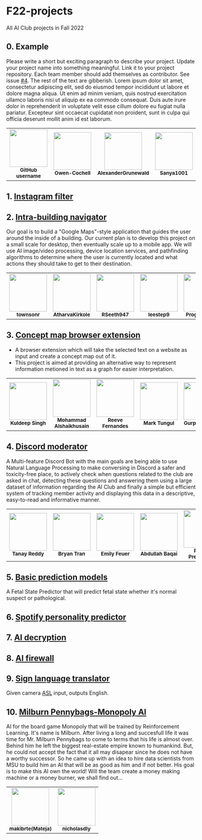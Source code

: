 # F22-projects
All AI Club projects in Fall 2022

## 0. Example

Please write a short but exciting paragraph to describe your project. Update your project name into something meaningful. Link it to your project repository. Each team member should add themselves as contributor. See issue [#4](https://github.com/MSU-AI/F22-projects/issues/4). The rest of the text are gibberish. Lorem ipsum dolor sit amet, consectetur adipiscing elit, sed do eiusmod tempor incididunt ut labore et dolore magna aliqua. Ut enim ad minim veniam, quis nostrud exercitation ullamco laboris nisi ut aliquip ex ea commodo consequat. Duis aute irure dolor in reprehenderit in voluptate velit esse cillum dolore eu fugiat nulla pariatur. Excepteur sint occaecat cupidatat non proident, sunt in culpa qui officia deserunt mollit anim id est laborum.

<table>
  <tbody>
    <tr>
      <td align="center">
        <a href="https://github.com/features/copilot">
        <img src="https://github.githubassets.com/images/modules/site/copilot/copilot.png" width="100px;">
        </a><br/>
        <small><b>GitHub username</b></small>
      </td>
      <td align="center">
        <a href="https://github.com/Owen-Cochell">
        <img src="https://avatars.githubusercontent.com/u/28907989?v=4" width="100px;">
        </a><br/>
        <small><b>Owen-Cochell</b></small>
      </td>
      <td align="center">
        <a href="https://github.com/AlexanderGrunewald">
        <img src="https://avatars.githubusercontent.com/u/97201153?v=4" width="100px;"/>
        </a><br/>
        <small><b>AlexanderGrunewald</b></small>
      </td>
      <td align="center">
        <a href="https://github.com/Sanya1001">
        <img src="https://avatars.githubusercontent.com/u/85473792?v=4" width="100px;"/>
        </a><br/>
        <small><b>Sanya1001</b></small>
      </td>
    </tr>
  </tbody>
</table>

## 1. [Instagram filter](#)

## 2. [Intra-building navigator](https://github.com/MSU-AI/IntraBuildingNavigator)
Our goal is to build a "Google Maps"-style application that guides the user around the inside of a building. Our current plan is to develop this project on a small scale for desktop, then eventually scale up to a mobile app. We will use AI image/video processing, device location services, and pathfinding algorithms to determine where the user is currently located and what actions they should take to get to their destination.

<table>
  <tbody>
    <tr>
      <td align="center">
        <a href="https://github.com/townsonr">
        <img src="https://avatars.githubusercontent.com/u/73606631?v=4" width="100px;">
        </a><br/>
        <small><b>townsonr</b></small>
      </td>
      <td align="center">
        <a href="https://github.com/AtharvaKirkole">
        <img src="https://avatars.githubusercontent.com/u/86716884?v=4" width="100px;">
        </a><br/>
        <small><b>AtharvaKirkole</b></small>
      </td>
      <td align="center">
        <a href="https://github.com/RSeeth947">
        <img src="https://avatars.githubusercontent.com/u/67927758?v=4" width="100px;">
        </a><br/>
        <small><b>RSeeth947</b></small>
      </td>
      <td align="center">
        <a href="https://github.com/leestep9">
        <img src="https://avatars.githubusercontent.com/u/46537881?v=4" width="100px;">
        </a><br/>
        <small><b>leestep9</b></small>
      </td>
      <td align="center">
        <a href="https://github.com/ProgramRush">
        <img src="https://avatars.githubusercontent.com/u/87960843?v=4" width="100px;">
        </a><br/>
        <small><b>ProgramRush</b></small>
      </td>
      <td align="center">
        <a href="https://github.com/mwaleeed">
        <img src="https://avatars.githubusercontent.com/u/88088085?v=4" width="100px;">
        </a><br/>
        <small><b>mwaleeed</b></small>
      </td>
      <td align="center">
        <a href="https://github.com/tegascott">
        <img src="https://avatars.githubusercontent.com/u/109388061?v=4" width="100px;">
        </a><br/>
        <small><b>tegascott</b></small>
      </td>
    </tr>
  </tbody>
</table>

## 3. [Concept map browser extension](#)
- A browser extension which will take the selected text on a website as input and create a concept map out of it.
- This project is aimed at providing an alternative way to represent information metioned in text as a graph for easier
interpretation.

<table>
  <tbody>
    <tr>
      <td align="center">
        <a href="https://github.com/kuldeep7688">
        <img src="https://avatars.githubusercontent.com/u/10415481?v=4" width="100px;">
        </a><br/>
        <small><b>Kuldeep Singh</b></small>
      </td>
      <td align="center">
        <a href="https://github.com/MAlshaik">
        <img src="https://avatars.githubusercontent.com/u/56054023?v=4" width="100px;"/>
        </a><br/>
        <small><b>Mohammad Alshaikhusain</b></small>
      </td>
      <td align="center">
        <a href="https://github.com/ReeveFernandes">
        <img src="https://avatars.githubusercontent.com/u/92554845?v=4" width="100px;"/>
        </a><br/>
        <small><b>Reeve Fernandes</b></small>
      </td>
      <td align="center">
        <a href="https://github.com/forwvss">
        <img src="https://avatars.githubusercontent.com/u/97998845?v=4" width="100px;"/>
        </a><br/>
        <small><b>Mark Tungul</b></small>
      </td>
      <td align="center">
        <a href="https://github.com/gSingh-debug">
        <img src="https://avatars.githubusercontent.com/u/108957502?v=4" width="100px;"/>
        </a><br/>
        <small><b>Gurpreet Singh</b></small>
      </td>
      <td align="center">
        <a href="https://github.com/yellowmellow22">
        <img src="https://avatars.githubusercontent.com/u/112713212?v=4" width="100px;"/>
        </a><br/>
        <small><b>Michael Plante</b></small>
      </td>
      <td align="center">
        <a href="https://github.com/arael34">
        <img src="https://avatars.githubusercontent.com/u/94145174?v=4" width="100px;"/>
        </a><br/>
        <small><b>Jonas Groening</b></small>
      </td>
    </tr>
  </tbody>
</table>

## 4. [Discord moderator](https://github.com/MSU-AI/DiscordModeratorBot)
A Multi-feature Discord Bot with the main goals are being able to use Natural Language Processing to make conversing in Discord a safer and toxicity-free place, to actively check when questions related to the club are asked in chat, detecting these questions and answering them using a large dataset of information regarding the AI Club and finally a simple but efficient system of tracking member activity and displaying this data in a descriptive, easy-to-read and informative manner.

<table>
  <tbody>
    <tr>
      <td align="center">
        <a href="https://github.com/Tanakiin">
        <img src="https://avatars.githubusercontent.com/u/64032384?v=4\Attempt5.png" width="100px;">
        </a><br/>
        <small><b>Tanay Reddy</b></small>
      </td>
       <td align="center">
        <a href="https://github.com/brytran">
        <img src="https://avatars.githubusercontent.com/u/98930713?v=4" width="100px;">
        </a><br/>
        <small><b>Bryan Tran</b></small>
      </td>
     <td align="center">
      <a href="https://github.com/emilyfeuer">
      <img src="https://avatars.githubusercontent.com/u/20713673?v=4", width="100px;">
      </a><br/>
      <small><b>Emily Feuer</b></small>
     </td>
     <td align="center">
        <a href="https://github.com/XtremeBuild">
        <img src="https://avatars.githubusercontent.com/u/87911342?v=4" width="100px;">
        </a><br/>
        <small><b>Abdullah Baqai</b></small>
      </td>
      <td align="center">
        <a href="https://github.com/PranavPremchand">
        <img src="https://avatars.githubusercontent.com/u/102814907?v=4" width="100px;">
        </a><br/>
        <small><b>Pranav Premchand</b></small>
      </td>
      <td align="center">
        <a href="https://github.com/spulvender">
        <img src="https://avatars.githubusercontent.com/u/29869792?v=4" width="100px;">
        </a><br/>
        <small><b>Sudhanva Pulvender</b></small>
      </td>
      </td>
      <td align="center">
        <a href="https://github.com/tanmay-sketch">
        <img src="https://avatars.githubusercontent.com/u/56361307?v=4" width="100px;">
        </a><br/>
        <small><b>Tanmay Grandhisiri</b></small>
      </td>
    </tr>
   </tbody>
</table>

## 5. [Basic prediction models](https://github.com/MSU-AI/Fetal-Sate-Predictor)

A Fetal State Predictor that will predict fetal state whether it's normal suspect or pathological.

## 6. [Spotify personality predictor](#)

## 7. [AI decryption](#)

## 8. [AI firewall](#)

## 9. [Sign language translator](https://github.com/MSU-AI/SignLanguageTranslator)
Given camera [ASL](https://en.wikipedia.org/wiki/American_Sign_Language) input, outputs English.

## 10. [Milburn Pennybags-Monopoly AI](https://github.com/MSU-AI/milburn-monopoly-ai)
AI for the board game Monopoly that will be trained by Reinforcement Learning. It's name is Milburn. After living a long and succesfull life it was time for Mr. Milburn Pennybags to come to terms that his life is almost over. Behind him he left the biggest real-estate empire known to humankind. But, he could not accept the fact that it all may disapear since he does not have a worthy successor. So he came up with an idea to hire data scientists from MSU to build him an AI that will be as good as him and if not better. His goal is to make this AI own the world! Will the team create a money making machine or a money burner, we shall find out...
<table>
  <tbody>
    <tr>
      <td align="center">
        <a href="https://github.com/makibrte">
        <img src="https://avatars.githubusercontent.com/u/113369108?v=4" width="100px;"/>
        </a><br/>
        <small><b>makibrte(Mateja)</b></small>
      </td>
      <td align="center">
        <a href="https://github.com/nicholasdly">
        <img src="https://avatars.githubusercontent.com/u/61239473?v=4" width="100px;"/>
        </a><br/>
        <small><b>nicholasdly</b></small>
      </td>
      </tr>
  </tbody>
</table>

